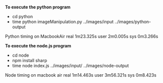 **To execute the python program**
 - cd python
 - time python imageManipulation.py ../images/input ../images/python-output
 
Python timing on MacbookAir
    real    1m23.325s
    user    2m0.005s
    sys     0m3.266s

**To execute the node.js program**
 - cd node
 - npm install sharp
 - time node index.js ../images/input/ ../images/node-output

Node timing on macbook air
    real    1m14.463s
    user    3m56.321s
    sys     0m8.423s
